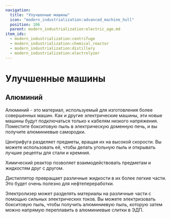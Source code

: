 ```yaml
---
navigation:
  title: "Улучшенные машины"
  icon: "modern_industrialization:advanced_machine_hull"
  position: 106
  parent: modern_industrialization:electric_age.md
item_ids:
  - modern_industrialization:centrifuge
  - modern_industrialization:chemical_reactor
  - modern_industrialization:distillery
  - modern_industrialization:electrolyzer
---
```


# Улучшенные машины

## Алюминий

<ItemImage id="modern_industrialization:aluminum_ingot" />

Алюминий - это материал, используемый для изготовления более совершенных машин. Как и другие электрические машины, эти новые машины будут подключаться только к кабелям низкого напряжения. Поместите бокситовую пыль в электрическую доменную печь, и вы получите алюминиевые самородки.

Центрифуга разделяет предметы, вращая их на высокой скорости. Вы можете использовать её, чтобы делать угольную пыль и открывать лучшие рецепты для стали и кремния.

<Recipe id="modern_industrialization:electric_age/machine/centrifuge_asbl" />

Химический реактор позволяет взаимодействовать предметам и жидкостям друг с другом.

<Recipe id="modern_industrialization:electric_age/machine/chemical_reactor_asbl" />

Дистиллятор превращает различные жидкости в их более легкие части. Это будет очень полезно для нефтепереработки.

<Recipe id="modern_industrialization:electric_age/machine/distillery_asbl" />

Электролизер может разделять материалы на различные части с помощью сильных электрических токов. Вы можете электризовать бокситовую пыль, чтобы получить алюминиевую пыль, которую затем можно напрямую переплавить в алюминиевые слитки в ЭДП.

<Recipe id="modern_industrialization:electric_age/machine/electrolyzer_asbl" />

